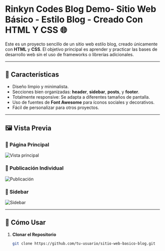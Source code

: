 # Rinkyn Codes Blog Demo- Sitio Web Básico - Estilo Blog - Creado Con HTML Y CSS 🌐

Este es un proyecto sencillo de un sitio web estilo blog, creado únicamente con **HTML** y **CSS**. El objetivo principal es aprender y practicar las bases de desarrollo web sin el uso de frameworks o librerías adicionales.

---

## 🌟 Características

- Diseño limpio y minimalista.
- Secciones bien organizadas: **header**, **sidebar**, **posts**, y **footer**.
- Totalmente responsive: Se adapta a diferentes tamaños de pantalla.
- Uso de fuentes de **Font Awesome** para íconos sociales y decorativos.
- Fácil de personalizar para otros proyectos.

---

## 🖼️ Vista Previa

### 📌 Página Principal
![Vista principal](https://i.postimg.cc/02hg2Kx9/inicio.png)

### 📌 Publicación Individual
![Publicación](https://i.postimg.cc/YqQNhjm1/post.png)

### 📌 Sidebar
![Sidebar](https://via.placeholder.com/600x400.png?text=Vista+del+Sidebar)

---

## 🚀 Cómo Usar

1. **Clonar el Repositorio**
   ```bash
   git clone https://github.com/tu-usuario/sitio-web-basico-blog.git
